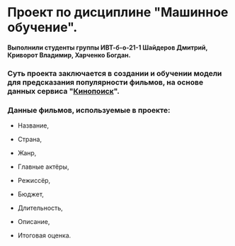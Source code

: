 # Проект по дисциплине "**Машинное обучение**".
#### Выполнили студенты группы ИВТ-б-о-21-1 Шайдеров Дмитрий, Криворот Владимир, Харченко Богдан.
### Суть проекта заключается в создании и обучении модели для предсказания популярности фильмов, на основе данных сервиса "[Кинопоиск](https://www.kinopoisk.ru/?utm_referrer=yandex.ru)".
### Данные фильмов, используемые в проекте:

- Название,

- Страна,

- Жанр,

- Главные актёры,

- Режиссёр,

- Бюджет,

- Длительность,

- Описание,

- Итоговая оценка.
